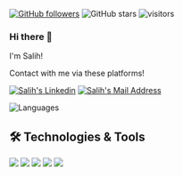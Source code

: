 [![GitHub followers](https://img.shields.io/github/followers/salihyanbal?style=social)](https://github.com/salihyanbal?tab=followers)
![GitHub stars](https://img.shields.io/github/stars/salihyanbal?style=social)
![visitors](https://img.shields.io/badge/dynamic/json?color=informational&label=visitor&query=value&url=https%3A%2F%2Fapi.countapi.xyz%2Fhit%2Fsalihyanbal.salihyanbal%2Freadme)
### Hi there 👋
I'm Salih!

Contact with me via these platforms! 

 <a href="https://www.linkedin.com/in/salih-yanbal-793916196/" target="_blank" rel="nofollow"><img alt="Salih's Linkedin" src="https://img.shields.io/badge/LinkedIn-0077B5?style=for-the-badge&logo=linkedin&logoColor=white" /></a>
 <a href="mailto:salixynbl@gmail.com" target="_blank" rel="nofollow"><img alt="Salih's Mail Address" src="https://img.shields.io/badge/Gmail-D14836?style=for-the-badge&logo=gmail&logoColor=white" /></a>


![Languages](https://github-readme-stats.vercel.app/api/top-langs/?username=salihyanbal&layout=compact&theme=dark)

## 🛠 Technologies & Tools 
<img src="https://img.shields.io/badge/C%23-5C2D91?style=for-the-badge&logo=c-sharp&logoColor=white"></img>
<img src="https://img.shields.io/badge/.NET-5C2D91?style=for-the-badge&logo=.net&logoColor=white"></img>
<img src="https://img.shields.io/badge/.NETCore-5C2D91?style=for-the-badge&logo=.net&logoColor=white"></img>
<img src="https://img.shields.io/badge/Microsoft_SQL_Server-CC2927?style=for-the-badge&logo=microsoft-sql-server&logoColor=white"></img>
<img src="https://img.shields.io/badge/Java-red?style=for-the-badge&logo=Java&logoColor=white"></img>

<!--
**salihyanbal/salihyanbal** is a ✨ _special_ ✨ repository because its `README.md` (this file) appears on your GitHub profile.

Here are some ideas to get you started:

- 🔭 I’m currently working on ...
- 🌱 I’m currently learning ...
- 👯 I’m looking to collaborate on ...
- 🤔 I’m looking for help with ...
- 💬 Ask me about ...
- 📫 How to reach me: ...
- 😄 Pronouns: ...
- ⚡ Fun fact: ...
-->
